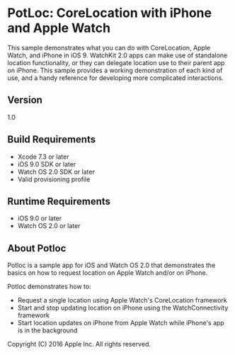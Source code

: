 # PotLoc: CoreLocation with iPhone and Apple Watch

This sample demonstrates what you can do with CoreLocation, Apple Watch, and iPhone in iOS 9. WatchKit 2.0 apps can make use of standalone location functionality, or they can delegate location use to their parent app on iPhone. This sample provides a working demonstration of each kind of use, and a handy reference for developing more complicated interactions.

## Version
1.0

## Build Requirements
+ Xcode 7.3 or later
+ iOS 9.0 SDK or later
+ Watch OS 2.0 SDK or later
+ Valid provisioning profile

## Runtime Requirements
+ iOS 9.0 or later
+ Watch OS 2.0 or later

## About Potloc

Potloc is a sample app for iOS and Watch OS 2.0 that demonstrates the basics on how to request location on Apple Watch and/or on iPhone.

Potloc demonstrates how to:
+ Request a single location using Apple Watch's CoreLocation framework
+ Start and stop updating location on iPhone using the WatchConnectivity framework
+ Start location updates on iPhone from Apple Watch while iPhone's app is in the background

Copyright (C) 2016 Apple Inc. All rights reserved.

